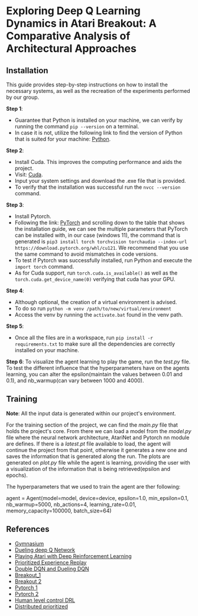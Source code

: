 # Exploring Deep Q Learning Dynamics in Atari Breakout: A Comparative Analysis of Architectural Approaches

## Installation

This guide provides step-by-step instructions on how to install the necessary systems, as well as the recreation of the experiments performed by our group.

**Step 1**:
- Guarantee that Python is installed on your machine, we can verify by running the command `pip --version` on a terminal. 
- In case it is not, utilize the following link to find the version of Python that is suited for your machine: [Python](https://www.python.org/downloads/).

**Step 2**: 
- Install Cuda. This improves the computing performance and aids the project.  
- Visit: [Cuda](https://developer.nvidia.com/cuda-12-1-0-download-archive).
- Input your system settings and download the .exe file that is provided. 
- To verify that the installation was successful run the `nvcc --version` command.

**Step 3**:
- Install Pytorch. 
- Following the link: [PyTorch](https://pytorch.org/) and scrolling down to the table that shows the installation guide, we can see the multiple parameters that PyTorch can be installed with, in our case (windows 11), the command that is generated is `pip3 install torch torchvision torchaudio --index-url https://download.pytorch.org/whl/cu121`. We recommend that you use the same command to avoid mismatches in code versions.
- To test if Pytorch was successfully installed, run Python and execute the `import torch` command. 
- As for Cuda support, run `torch.cuda.is_available()` as well as the `torch.cuda.get_device_name(0)` verifying that cuda has your GPU.

**Step 4**:
- Although optional, the creation of a virtual environment is advised.
- To do so run `python -m venv /path/to/new/virtual/environment`
- Access the venv by running the `activate.bat` found in the venv path.

**Step 5**:
- Once all the files are in a workspace, run `pip install -r requirements.txt` to make sure all the dependencies are correctly installed on your machine.

**Step 6**:
To visualize the agent learning to play the game, run the _test.py_ file.
To test the different influence that the hyperparameters have on the agents learning, you can alter the epsilon(maintain the values between 0.01 and 0.1), and nb_warmup(can vary between 1000 and 4000).


## Training
**Note**: All the input data is generated within our project's environment.

For the training section of the project, we can find the _main.py_ file that holds the project's core. From there we can load a model from the _model.py_ file where the neural network architecture, AtariNet and Pytorch nn module are defines. If there is a _latest.pt_ file available to load, the agent will continue the project from that point, otherwise it generates a new one and saves the information that is generated along the run. The plots are generated on _plot.py_ file while the agent is learning, providing the user with a visualization of the information that is being retrieved(epsilon and epochs).

The hyperparameters that we used to train the agent are ther following:

agent = Agent(model=model,
              device=device,
              epsilon=1.0,
              min_epsilon=0.1,
              nb_warmup=5000,
              nb_actions=4,
              learning_rate=0.01,
              memory_capacity=100000,
              batch_size=64)
              
## References
- [Gymnasium](https://gymnasium.farama.org/environments/atari/)
- [Dueling deep Q Network](https://markelsanz14.medium.com/introduction-to-reinforcement-learning-part-4-double-dqn-and-dueling-dqn-b349c9a61ea1)
- [Playing Atari with Deep Reinforcement Learning](https://arxiv.org/abs/1312.5602)
- [Prioritized Experience Replay](https://arxiv.org/abs/1511.05952)
- [Double DQN and Dueling DQN](https://markelsanz14.medium.com/introduction-to-reinforcement-learning-part-4-double-dqn-and-dueling-dqn-b349c9a61ea1)
- [Breakout_1](https://en.wikipedia.org/wiki/Breakout\_(video\_game))
- [Breakout 2](https://ultimatepopculture.fandom.com/wiki/Breakout\_(video\_game))
- [Pytorch 1](https://www.nvidia.com/en-us/glossary/data-science/pytorch/)
- [Pytorch 2](https://github.com/pytorch/pytorch)
- [Human level control DRL](https://doi.org/10.1038/nature14236)
- [Distributed prioritized](https://arxiv.org/abs/1803.00933)
